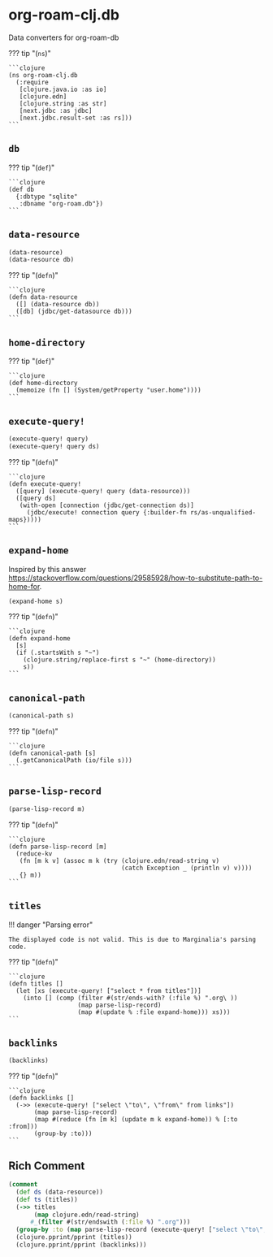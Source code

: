 # org-roam-clj.db

Data converters for org-roam-db



??? tip  "(`ns`)"

    ```clojure
    (ns org-roam-clj.db
      (:require
       [clojure.java.io :as io]
       [clojure.edn]
       [clojure.string :as str]
       [next.jdbc :as jdbc]
       [next.jdbc.result-set :as rs]))
    ```

## `db`



??? tip  "(`def`)"

    ```clojure
    (def db
      {:dbtype "sqlite"
       :dbname "org-roam.db"})
    ```

## `data-resource`

```clojure
(data-resource)
(data-resource db)
```

??? tip  "(`defn`)"

    ```clojure
    (defn data-resource
      ([] (data-resource db))
      ([db] (jdbc/get-datasource db)))
    ```

## `home-directory`



??? tip  "(`def`)"

    ```clojure
    (def home-directory
      (memoize (fn [] (System/getProperty "user.home"))))
    ```

## `execute-query!`

```clojure
(execute-query! query)
(execute-query! query ds)
```

??? tip  "(`defn`)"

    ```clojure
    (defn execute-query!
      ([query] (execute-query! query (data-resource)))
      ([query ds]
       (with-open [connection (jdbc/get-connection ds)]
         (jdbc/execute! connection query {:builder-fn rs/as-unqualified-maps}))))
    ```

## `expand-home`

Inspired by this answer https://stackoverflow.com/questions/29585928/how-to-substitute-path-to-home-for.

```clojure
(expand-home s)
```

??? tip  "(`defn`)"

    ```clojure
    (defn expand-home
      [s]
      (if (.startsWith s "~")
        (clojure.string/replace-first s "~" (home-directory))
        s))
    ```

## `canonical-path`

```clojure
(canonical-path s)
```

??? tip  "(`defn`)"

    ```clojure
    (defn canonical-path [s]
      (.getCanonicalPath (io/file s)))
    ```

## `parse-lisp-record`

```clojure
(parse-lisp-record m)
```

??? tip  "(`defn`)"

    ```clojure
    (defn parse-lisp-record [m]
      (reduce-kv
       (fn [m k v] (assoc m k (try (clojure.edn/read-string v)
                                   (catch Exception _ (println v) v))))
       {} m))
    ```

## `titles`

!!! danger  "Parsing error"

    The displayed code is not valid. This is due to Marginalia's parsing code.





??? tip  "(`defn`)"

    ```clojure
    (defn titles []
      (let [xs (execute-query! ["select * from titles"])]
        (into [] (comp (filter #(str/ends-with? (:file %) ".org\ ))
                       (map parse-lisp-record)
                       (map #(update % :file expand-home))) xs)))
    ```

## `backlinks`

```clojure
(backlinks)
```

??? tip  "(`defn`)"

    ```clojure
    (defn backlinks []
      (->> (execute-query! ["select \"to\", \"from\" from links"])
           (map parse-lisp-record)
           (map #(reduce (fn [m k] (update m k expand-home)) % [:to :from]))
           (group-by :to)))
    ```

## Rich Comment

```clojure
(comment
  (def ds (data-resource))
  (def ts (titles))
  (->> titles
       (map clojure.edn/read-string)
      #_(filter #(str/endswith (:file %) ".org")))
  (group-by :to (map parse-lisp-record (execute-query! ["select \"to\", \"from\" from links"])))
  (clojure.pprint/pprint (titles))
  (clojure.pprint/pprint (backlinks)))
```

